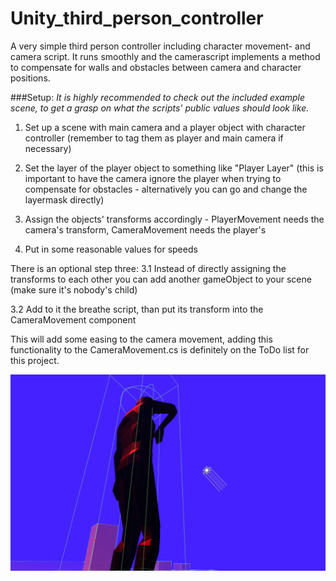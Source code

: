 # Unity_third_person_controller
A very simple third person controller including character movement- and camera script. It runs smoothly and the camerascript implements a method to compensate for walls and obstacles between camera and character positions.

###Setup:
*It is highly recommended to check out the included example scene, to get a grasp on what the scripts' public values should look like.*

1. Set up a scene with main camera and a player object with character controller (remember to tag them as player and main camera if necessary)

2. Set the layer of the player object to something like "Player Layer" (this is important to have the camera ignore the player when trying to compensate for obstacles - alternatively you can go and change the layermask directly)

3. Assign the objects' transforms accordingly - PlayerMovement needs the camera's transform, CameraMovement needs the player's

4. Put in some reasonable values for speeds

There is an optional step three:
3.1 Instead of directly assigning the transforms to each other you can add another gameObject to your scene (make sure it's nobody's child)

3.2 Add to it the breathe script, than put its transform into the CameraMovement component

This will add some easing to the camera movement, adding this functionality to the CameraMovement.cs is definitely on the ToDo list for this project.

![Alt text](ThirdPersonPreview.png?raw=true "Third Person Preview")
